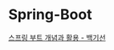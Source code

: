 # Spring-Boot

[스프링 부트 개념과 활용 - 백기선](https://www.inflearn.com/course/%EC%8A%A4%ED%94%84%EB%A7%81%EB%B6%80%ED%8A%B8)

